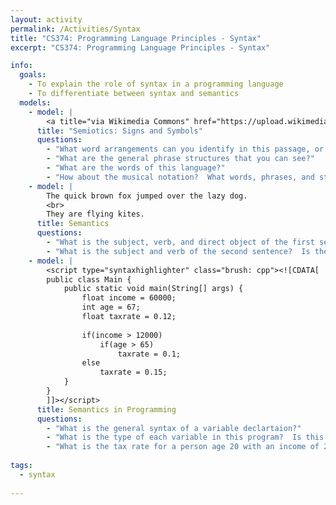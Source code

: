 ```yaml
---
layout: activity
permalink: /Activities/Syntax
title: "CS374: Programming Language Principles - Syntax"
excerpt: "CS374: Programming Language Principles - Syntax"

info: 
  goals: 
    - To explain the role of syntax in a programming language
    - To differentiate between syntax and semantics
  models:
    - model: |
        <a title="via Wikimedia Commons" href="https://upload.wikimedia.org/score/7/f/7fz7p0lxt24ipwf4i11789agl7niw0r/7fz7p0lx.png"><img alt="Auld Lang Syne" src="https://upload.wikimedia.org/score/7/f/7fz7p0lxt24ipwf4i11789agl7niw0r/7fz7p0lx.png"></a>
      title: "Semiotics: Signs and Symbols"
      questions:
        - "What word arrangements can you identify in this passage, or in general prose?"
        - "What are the general phrase structures that you can see?"
        - "What are the words of this language?"
        - "How about the musical notation?  What words, phrases, and structures are evident?"
    - model: |
        The quick brown fox jumped over the lazy dog.
        <br>
        They are flying kites.
      title: Semantics
      questions:
        - "What is the subject, verb, and direct object of the first sentence?"
        - "What is the subject and verb of the second sentence?  Is there a direct object?"
    - model: |
        <script type="syntaxhighlighter" class="brush: cpp"><![CDATA[
        public class Main {
            public static void main(String[] args) {
                float income = 60000;
                int age = 67;
                float taxrate = 0.12;
                
                if(income > 12000) 
                    if(age > 65) 
                        taxrate = 0.1;
                else
                    taxrate = 0.15;
            }
        }
        ]]></script> 
      title: Semantics in Programming
      questions:
        - "What is the general syntax of a variable declartaion?"
        - "What is the type of each variable in this program?  Is this idea part of the syntax or at a higher level of abstraction?  How does this relate to seeing a note on a music sheet versus playing a sound at a particular frequency?"
        - "What is the tax rate for a person age 20 with an income of 20000?  What should it be?"
        
tags:
  - syntax
  
---
```


